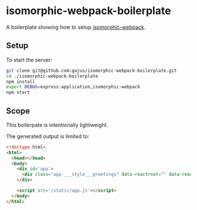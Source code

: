 # isomorphic-webpack-boilerplate

A boilerplate showing how to setup [isomorphic-webpack](https://github.com/gajus/isomorphic-webpack).

## Setup

To start the server:

```sh
git clone git@github.com:gajus/isomorphic-webpack-boilerplate.git
cd ./isomorphic-webpack-boilerplate
npm install
export DEBUG=express:application,isomorphic-webpack
npm start
```

## Scope

This boilerpate is intentionally lightweight.

The generated output is limited to:

```html
<!doctype html>
<html>
  <head></head>
  <body>
    <div id='app'>
      <div class="app-___style___greetings" data-reactroot="" data-reactid="1" data-react-checksum="72097819">Hello, World!</div>
    </div>

    <script src='/static/app.js'></script>
  </body>
</html>
```
